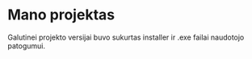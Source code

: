 # Mano projektas
Galutinei projekto versijai buvo sukurtas installer ir .exe failai naudotojo patogumui.

